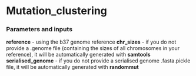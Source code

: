 # Mutation_clustering

### Parameters and inputs
**reference** - using the b37 genome reference
**chr_sizes** - if you do not provide a .genome file (containing the sizes of all chromosomes in your reference), it will be automatically generated with **samtools**
**serialised_genome** - if you do not provide a serialised genome .fasta.pickle file, it will be automatically generated with **randommut** 
